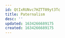 ```yaml
---
id: QtIxRUNvc7HZTT09yt3Tc
title: Paternalism
desc: ''
updated: 1634266689175
created: 1634266689175
---
```


